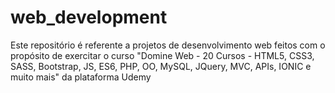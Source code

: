# web_development
Este repositório é referente a projetos de desenvolvimento web feitos com o propósito de exercitar o curso "Domine Web - 20 Cursos - HTML5, CSS3, SASS, Bootstrap, JS, ES6, PHP, OO, MySQL, JQuery, MVC, APIs, IONIC e muito mais" da plataforma Udemy

